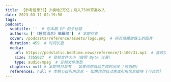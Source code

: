 ```yaml
---
title: 【参考信息31】少卖地2万亿；月入7500算高收入
date: 2023-03-11 02:19:58
tags:
podcast:
  subtitle: ''  # 你本期 EP 的子标题
  authors: ['《睡前消息》编辑部']  # 本期作者
  cover: /podcasts/reference/assets/logo.png  # 网页端播放器上的图片
  duration: 459  # 时间长度
  media:
    url: https://podstatic.bedtime.news/reference/1-100/31.mp3  # 音频文件
    size: 7355027  # 音频文件大小（按照 Byte 计算）
    type: audio/mpeg  # 音频文件类型
  chapters: null # 本期节目章节 - 如果你想自动生成时间线 [可选的]
  references: null # 本期节目引用信息 - 如果你想自动生成引用信息模块 [可选的]
---
```


